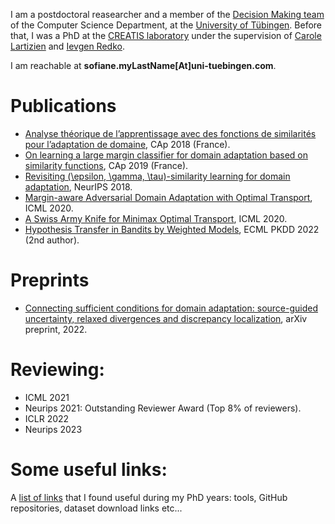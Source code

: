 I am a postdoctoral reasearcher and a member of the [Decision Making team](https://uni-tuebingen.de/en/fakultaeten/mathematisch-naturwissenschaftliche-fakultaet/fachbereiche/informatik/lehrstuehle/decision-making/) of the Computer Science Department, at the [University of Tübingen](https://uni-tuebingen.de/en/university/). Before that, I was a PhD at the [CREATIS laboratory](https://www.creatis.insa-lyon.fr/site7/en) under the supervision of [Carole Lartizien](https://www.creatis.insa-lyon.fr/~lartizien/) and [Ievgen Redko](https://ievred.github.io/). 

I am reachable at **sofiane.myLastName[At]uni-tuebingen.com**.

# Publications
* [Analyse théorique de l’apprentissage avec des fonctions de similarités pour l’adaptation de domaine](https://hal.archives-ouvertes.fr/hal-02063285), CAp 2018 (France).
* [On learning a large margin classifier for domain adaptation based on similarity functions](https://hal.archives-ouvertes.fr/hal-02343988), CAp 2019 (France).
* [Revisiting (\epsilon, \gamma, \tau)-similarity learning for domain adaptation](https://papers.nips.cc/paper/7969-revisiting-epsilon-gamma-tau-similarity-learning-for-domain-adaptation), NeurIPS 2018.
* [Margin-aware Adversarial Domain Adaptation with Optimal Transport](http://proceedings.mlr.press/v119/dhouib20b.html), ICML 2020.
* [A Swiss Army Knife for Minimax Optimal Transport](http://proceedings.mlr.press/v119/dhouib20a.html), ICML 2020.
* [Hypothesis Transfer in Bandits by Weighted Models](https://link.springer.com/chapter/10.1007/978-3-031-26412-2_18), ECML PKDD 2022 (2nd author).
  
# Preprints
* [Connecting sufficient conditions for domain adaptation: source-guided uncertainty, relaxed divergences and discrepancy localization](https://arxiv.org/abs/2203.05076), arXiv preprint, 2022.

# Reviewing:
* ICML 2021
* Neurips 2021: Outstanding Reviewer Award (Top 8% of reviewers).
* ICLR 2022
* Neurips 2023

# Some useful links:
A [list of links](useful_links.md) that I found useful during my PhD years: tools, GitHub repositories, dataset download links etc...
